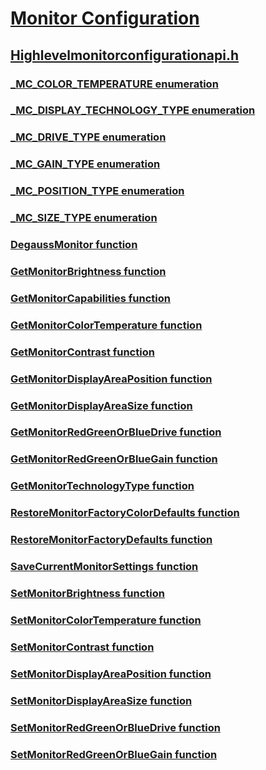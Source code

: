 # [Monitor Configuration](../_monitor/index.md)
## [Highlevelmonitorconfigurationapi.h](index.md)
### [_MC_COLOR_TEMPERATURE enumeration](../highlevelmonitorconfigurationapi/ne-highlevelmonitorconfigurationapi-_mc_color_temperature.md)
### [_MC_DISPLAY_TECHNOLOGY_TYPE enumeration](../highlevelmonitorconfigurationapi/ne-highlevelmonitorconfigurationapi-_mc_display_technology_type.md)
### [_MC_DRIVE_TYPE enumeration](../highlevelmonitorconfigurationapi/ne-highlevelmonitorconfigurationapi-_mc_drive_type.md)
### [_MC_GAIN_TYPE enumeration](../highlevelmonitorconfigurationapi/ne-highlevelmonitorconfigurationapi-_mc_gain_type.md)
### [_MC_POSITION_TYPE enumeration](../highlevelmonitorconfigurationapi/ne-highlevelmonitorconfigurationapi-_mc_position_type.md)
### [_MC_SIZE_TYPE enumeration](../highlevelmonitorconfigurationapi/ne-highlevelmonitorconfigurationapi-_mc_size_type.md)
### [DegaussMonitor function](../highlevelmonitorconfigurationapi/nf-highlevelmonitorconfigurationapi-degaussmonitor.md)
### [GetMonitorBrightness function](../highlevelmonitorconfigurationapi/nf-highlevelmonitorconfigurationapi-getmonitorbrightness.md)
### [GetMonitorCapabilities function](../highlevelmonitorconfigurationapi/nf-highlevelmonitorconfigurationapi-getmonitorcapabilities.md)
### [GetMonitorColorTemperature function](../highlevelmonitorconfigurationapi/nf-highlevelmonitorconfigurationapi-getmonitorcolortemperature.md)
### [GetMonitorContrast function](../highlevelmonitorconfigurationapi/nf-highlevelmonitorconfigurationapi-getmonitorcontrast.md)
### [GetMonitorDisplayAreaPosition function](../highlevelmonitorconfigurationapi/nf-highlevelmonitorconfigurationapi-getmonitordisplayareaposition.md)
### [GetMonitorDisplayAreaSize function](../highlevelmonitorconfigurationapi/nf-highlevelmonitorconfigurationapi-getmonitordisplayareasize.md)
### [GetMonitorRedGreenOrBlueDrive function](../highlevelmonitorconfigurationapi/nf-highlevelmonitorconfigurationapi-getmonitorredgreenorbluedrive.md)
### [GetMonitorRedGreenOrBlueGain function](../highlevelmonitorconfigurationapi/nf-highlevelmonitorconfigurationapi-getmonitorredgreenorbluegain.md)
### [GetMonitorTechnologyType function](../highlevelmonitorconfigurationapi/nf-highlevelmonitorconfigurationapi-getmonitortechnologytype.md)
### [RestoreMonitorFactoryColorDefaults function](../highlevelmonitorconfigurationapi/nf-highlevelmonitorconfigurationapi-restoremonitorfactorycolordefaults.md)
### [RestoreMonitorFactoryDefaults function](../highlevelmonitorconfigurationapi/nf-highlevelmonitorconfigurationapi-restoremonitorfactorydefaults.md)
### [SaveCurrentMonitorSettings function](../highlevelmonitorconfigurationapi/nf-highlevelmonitorconfigurationapi-savecurrentmonitorsettings.md)
### [SetMonitorBrightness function](../highlevelmonitorconfigurationapi/nf-highlevelmonitorconfigurationapi-setmonitorbrightness.md)
### [SetMonitorColorTemperature function](../highlevelmonitorconfigurationapi/nf-highlevelmonitorconfigurationapi-setmonitorcolortemperature.md)
### [SetMonitorContrast function](../highlevelmonitorconfigurationapi/nf-highlevelmonitorconfigurationapi-setmonitorcontrast.md)
### [SetMonitorDisplayAreaPosition function](../highlevelmonitorconfigurationapi/nf-highlevelmonitorconfigurationapi-setmonitordisplayareaposition.md)
### [SetMonitorDisplayAreaSize function](../highlevelmonitorconfigurationapi/nf-highlevelmonitorconfigurationapi-setmonitordisplayareasize.md)
### [SetMonitorRedGreenOrBlueDrive function](../highlevelmonitorconfigurationapi/nf-highlevelmonitorconfigurationapi-setmonitorredgreenorbluedrive.md)
### [SetMonitorRedGreenOrBlueGain function](../highlevelmonitorconfigurationapi/nf-highlevelmonitorconfigurationapi-setmonitorredgreenorbluegain.md)
